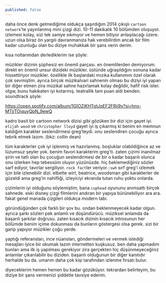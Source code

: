 ```yaml
---
published: false
---
```

daha önce denk gelmediğime oldukça şaşırdığım 2014 çıkışlı `cartoon network`'te yayınlanmış mini çizgi dizi. 10-11 dakikalık 10 bölümden oluşuyor. izlemesi kolay, sizi tek saniye sıkmıyor ve hemen bitiyor anlaşılacağı üzere. uzun olsa biraz ön yargılı davranmanıza hak verebilirdim ancak bir film kadar uzunluğu olan bu diziye muhakkak bir şans verin derim.

kısa notlarımdan derlediklerim ise şöyle:

müzikler dizinin şüphesiz en önemli parçası. en önemlilerden demiyorum. direkt en önemli unsur dizideki müzikler. üstünde uğraşıldığını sonuna kadar hissettiriyor müzikler. özellikle ilk başlardaki mızıka kullanımını özel olarak çok sevmiştim. ayrıca birçok müzikalvari sahnenin olması bu diziyi iyi yapan bir diğer etmen zira müzikal sahne hazırlamak kolay değildir, hafif risk ister. otgw, bunu hakikaten iyi kotarmış. teatrallik tam puan aldı benden. soundtrack şöyle:
 
https://open.spotify.com/album/1GlOZiKHTgtJqEF2FRii9y?si=hnx-MTjjTOiquyQpN_9ewQ

kadro basit bir cartoon network dizisi gibi gözüken bir dizi için gayet iyi. `elijah wood` ve `christopher lloyd` gayet iyi iş çıkarmış ki benim en memnun kaldığım karakter seslendirmesi greg'teydi. onu seslendiren çocuğu ayrıca tebrik etmek lazım. (bkz: collin dean)

tüm karakterler çok iyi işlenmiş ve hazırlanmış. boşluklar olabildiğince az ve lüzumsuz şeyler yok. benim favori karakterim greg'ti. zaten çizimi inanılmaz şirin ve tatlı olan bu çocuğun seslendirmesi de bir o kadar başarılı olunca onu izlerken hep tebessüm oluyor yüzünüzde. hiç beklemediğiniz sözler sarf ediyor, tavırlar sergiliyor. `rock fact`ler veriyor.`:swh` sırf greg'i izlemek için bile izlenebilir dizi. elbette wirt, beatrice, woodsman gibi karakterler de güzeldi ama greg'in nahifliği, izleyiciyi ekranda tutan ruhu yoktu onlarda.

çizimlerin iyi olduğunu söylemiştim, bana `cuphead` oyununu anımsattı birçok sahnede. eski disney çizgi filmlerini andıran bir yapıya bürünebiliyor ara ara. fakat genel manada çizgileri oldukça modern tabi.

göründüğünden çok farklı bir şov bu. ondan beklenmeyecek kadar olgun. ayrıca şarkı sözleri pek anlamlı ve düşündürücü. müziksel anlamda da başarılı şarkılar doğrusu. zaten kısacık dizinin kısacık introsunun her bölümde benim içime dokunması da bunların göstergesi olsa gerek. sizi bir garip yapıyor müzikler çoğu yerde.

yaptığı referansları, ince nüansları, göndermeleri ve vermek istediği mesajları iyice bir okumak lazım internetten kuşkusuz. ben daha yapmadım bunları ama ilk iş yapılması gerekiyor zira gerçekten hiç düşünmeyeceğiniz anlamlar çıkarılabilir bu diziden. başarılı olduğunun bir diğer kanıtıdır herhalde bu da. umarım daha çok kişi tarafından izlenme fırsatı bulur.

diyeceklerim hemen hemen bu kadar gözüküyor. tekrardan belirteyim, bu diziye bir şans vermenizi şiddetle tavsiye ederim.